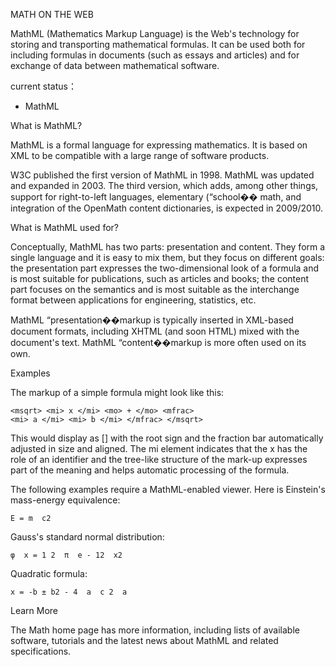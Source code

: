 MATH ON THE WEB

MathML (Mathematics Markup Language) is the Web's technology for storing and transporting mathematical formulas. It can be used both for including formulas in documents (such as essays and articles) and for exchange of data between mathematical software.

current status：
+ MathML

What is MathML?

MathML is a formal language for expressing mathematics. It is based on XML to be compatible with a large range of software products.

W3C published the first version of MathML in 1998. MathML was updated and expanded in 2003. The third version, which adds, among other things, support for right-to-left languages, elementary (“school�� math, and integration of the OpenMath content dictionaries, is expected in 2009/2010.

What is MathML used for?

Conceptually, MathML has two parts: presentation and content. They form a single language and it is easy to mix them, but they focus on different goals: the presentation part expresses the two-dimensional look of a formula and is most suitable for publications, such as articles and books; the content part focuses on the semantics and is most suitable as the interchange format between applications for engineering, statistics, etc.

MathML “presentation��markup is typically inserted in XML-based document formats, including XHTML (and soon HTML) mixed with the document's text. MathML “content��markup is more often used on its own.

Examples

The markup of a simple formula might look like this:

	<msqrt> <mi> x </mi> <mo> + </mo> <mfrac>
	<mi> a </mi> <mi> b </mi> </mfrac> </msqrt>

This would display as [] with the root sign and the fraction bar automatically adjusted in size and aligned. The mi element indicates that the x has the role of an identifier and the tree-like structure of the mark-up expresses part of the meaning and helps automatic processing of the formula.

The following examples require a MathML-enabled viewer. Here is Einstein's mass-energy equivalence:

	E = m ⁢ c2

Gauss's standard normal distribution:

	φ ⁡ x = 1 2 ⁢ π ⁢ e - 12 ⁢ x2

Quadratic formula:

	x = -b ± b2 - 4 ⁢ a ⁢ c 2 ⁢ a

Learn More

The Math home page has more information, including lists of available software, tutorials and the latest news about MathML and related specifications.